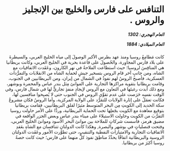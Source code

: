 <h1 dir="rtl">التنافس على فارس والخليج بين الإنجليز والروس .</h1>

<h5 dir="rtl">العام الهجري:  1302

العام الميلادي: 1884

</h5>

<p dir="rtl">كانت مَطامِعُ روسيا ومنذ عهد بطرس الأكبر الوصولَ إلى مياه الخليج العربي، والسيطرةَ على بلاد فارس المجاوِرة، والحُصولَ على قاعدة بحرية في الخليج العربي، وكانت بريطانيا هي المنافِسَ لروسيا؛ حيث استطاعت الملاحةُ في نهر الكارون، وعَقَدت الاتفاقيات مع الشاه، ومن جانبٍ آخر قام الروس بتسخير جيشٍ لحماية الشاه من الانقلابات والتمرُّدات العسكرية، فأصبح الروسُ لهم نفوذٌ في الشمال من إيران، ومن البريطانيين في الجنوب، وقامت بريطانيا بتقوية مراكزها التجارية على الموانئ مِثل بندر عباس والمحمرة وبوشهر، ومع ذلك أبدت رغبتَها في التعاون مع الروس لإيجادِ منفذٍ تجاريٍّ لها في شمال فارس، وفي الوقت نفسِه حَرَصت على عدم تقوِّي الروس في الجنوب حتى لا يُصبِحوا منافسين لها، فكانت تعمَلُ على إثارة الولايات للتمَرُّد على الولاية المركزية، وأما الروسُ فكان مشروعُ سكة الحديد إلى الكويتِ مِن البحر المتوسط مثيرًا لقلق البريطانيين، فقامت بريطانيا بتوقيع معاهدة مع الكويت بجَعلِها تحت الحماية البريطانية، وردًّا على الأمر حاولت روسيا التقرُّبَ من الكويت وحاولت الاستيلاءَ على ميناء بندر عباس وبعض الجزر الواقعة في مضيق هرمز، فأسست شركاتٍ للملاحة بين موانئ البحر الأسود وموانئ الخليج العربي، وفتحت قنصلياتٍ في بوشهر والبصرة, وهكذا كانت الدولتانِ تتنافسان مع الشاهِ بعَقدِ الاتفاقيات التجارية والامتيازات النفطية والتنقيبِ، حتى تطوَّرت الأمور وعَقَدت الدولتان الروسية والبريطانية اتفاقًا يحدِّدُ مناطِقَ نفوذ كلٍّ منهما على فارس؛ حيث كانت حصةُ روسيا أكبَرَ من بريطانيا.</p></br>
